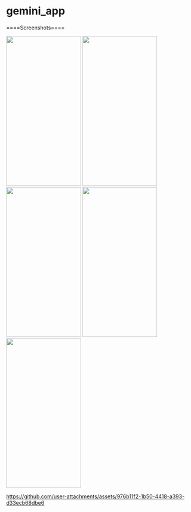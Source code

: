 # gemini_app

====Screenshots====
<p>
  <img src="https://github.com/user-attachments/assets/87bac7b7-2743-4351-9e96-f062d2a8ce6d" height="400px" width="200px"/>
  <img src="https://github.com/user-attachments/assets/653a5a6d-2a4b-456f-9228-4e4e8f3ffcfe" height="400px" width="200px"/>
  <img src="https://github.com/user-attachments/assets/6a6d4c3e-3083-4532-a77e-35c25b391c55" height="400px" width="200px"/>
  <img src="https://github.com/user-attachments/assets/eb38e063-d129-47ed-815b-22215113bce8" height="400px" width="200px"/>
  <img src="https://github.com/user-attachments/assets/72c948d7-f424-4856-bf7f-28ba5d3e6a09" height="400px" width="200px"/>

  https://github.com/user-attachments/assets/976b11f2-1b50-4418-a393-d33ecb68dbe6

</p>

